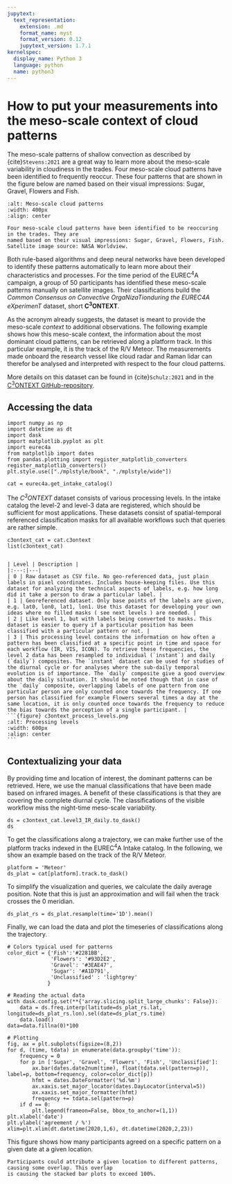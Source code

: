 ```yaml
---
jupytext:
  text_representation:
    extension: .md
    format_name: myst
    format_version: 0.12
    jupytext_version: 1.7.1
kernelspec:
  display_name: Python 3
  language: python
  name: python3
---
```


# How to put your measurements into the meso-scale context of cloud patterns

The meso-scale patterns of shallow convection as described by {cite}`Stevens:2021` 
are a great way to learn more about the meso-scale variability in cloudiness in the
trades. Four meso-scale cloud patterns have been identified to frequently reoccur.
These four patterns that are shown in the figure below are named based on their
visual impressions: Sugar, Gravel, Flowers and Fish.

```{figure} c3ontext_cloud_patterns.jpg
:alt: Meso-scale cloud patterns
:width: 400px
:align: center

Four meso-scale cloud patterns have been identified to be reoccuring in the trades. They are
named based on their visual impressions: Sugar, Gravel, Flowers, Fish. Satellite image source: NASA Worldview.
```

Both rule-based algorithms and deep neural networks have been developed to identify these
patterns automatically to learn more about their characteristics and processes.
For the time period of the EUREC<sup>4</sup>A campaign, a group of 50 participants
has identified these meso-scale patterns manually on satellite images. Their classifications build
the *Common Consensus on Convective OrgaNizaTionduring the EUREC4A eXperimenT* dataset, short
**C<sup>3</sup>ONTEXT**.

As the acronym already suggests, the dataset is meant to provide the meso-scale *context* to additional
observations. The following example shows how this meso-scale context, the information about the most
dominant cloud patterns, can be retrieved along a platform track. In this particular example, it is
the track of the R/V Meteor. The measurements made onboard the research vessel like cloud radar and Raman
lidar can therefor be analysed and interpreted with respect to the four cloud patterns.

More details on this dataset can be found in {cite}`Schulz:2021` and
in the [C<sup>3</sup>ONTEXT GitHub-repository](https://github.com/observingClouds/EUREC4A_manualclassifications).

## Accessing the data

```{code-cell} ipython3
import numpy as np
import datetime as dt
import dask
import matplotlib.pyplot as plt
import eurec4a
from matplotlib import dates
from pandas.plotting import register_matplotlib_converters
register_matplotlib_converters()
plt.style.use(["./mplstyle/book", "./mplstyle/wide"])

cat = eurec4a.get_intake_catalog()
```

The *C<sup>3</sup>ONTEXT* dataset consists of various processing levels. In the intake catalog the level-2 and level-3 data
are registered, which should be sufficient for most applications. These datasets consist of spatial-temporal referenced
classification masks for all available workflows such that queries are rather simple.

```{code-cell} ipython3
c3ontext_cat = cat.c3ontext
list(c3ontext_cat)
```

````{admonition} Overview about processing levels

| Level | Description |
|:---:|---|
| 0 | Raw dataset as CSV file. No geo-referenced data, just plain labels in pixel coordinates. Includes house-keeping files. Use this dataset for analyzing the technical aspects of labels, e.g. how long did it take a person to draw a particular label. |
| 1 | Georeferenced dataset. Only base points of the labels are given, e.g. lat0, lon0, lat1, lon1. Use this dataset for developing your own ideas where no filled masks ( see next levels ) are needed. |
| 2 | Like level 1, but with labels being converted to masks. This dataset is easier to query if a particular position has been classified with a particular pattern or not. |
| 3 | This processing level contains the information on how often a pattern has been classified at a specific point in time and space for each workflow (IR, VIS, ICON). To retrieve these frequencies, the level 2 data has been resampled to individual (`instant`) and daily (`daily`) composites. The `instant` dataset can be used for studies of the diurnal cycle or for analyses where the sub-daily temporal evolution is of importance. The `daily` composite give a good overview about the daily situation. It should be noted though that in case of the `daily` composite, overlapping labels of one pattern from one particular person are only counted once towards the frequency. If one person has classified for example Flowers several times a day at the same location, it is only counted once towards the frequency to reduce the bias towards the perception of a single participant. |
```{figure} c3ontext_process_levels.png
:alt: Processing levels
:width: 600px
:align: center
```
````

## Contextualizing your data

By providing time and location of interest, the dominant patterns can be retrieved. Here, we use the manual classifications
that have been made based on infrared images. A benefit of these classifications is that they are covering the complete
diurnal cycle. The classifications of the visible workflow miss the night-time meso-scale variability.

```{code-cell} ipython3
ds = c3ontext_cat.level3_IR_daily.to_dask()
ds
```

To get the classifications along a trajectory, we can make further use of the platform tracks indexed in the EUREC<sup>4</sup>A
Intake catalog. In the following, we show an example based on the track of the R/V Meteor.

```{code-cell} ipython3
platform = 'Meteor'
ds_plat = cat[platform].track.to_dask()
```

To simplify the visualization and queries, we calculate the daily average position. Note that this is just an approximation
and will fail when the track crosses the 0 meridian.

```{code-cell} ipython3
ds_plat_rs = ds_plat.resample(time='1D').mean()
```

Finally, we can load the data and plot the timeseries of classifications along the trajectory.

```{code-cell} ipython3
# Colors typical used for patterns
color_dict = {'Fish':'#2281BB',
              'Flowers': '#93D2E2',
              'Gravel': '#3EAE47',
              'Sugar': '#A1D791',
              'Unclassified' : 'lightgrey'
             }

# Reading the actual data
with dask.config.set(**{'array.slicing.split_large_chunks': False}):
    data = ds.freq.interp(latitude=ds_plat_rs.lat, longitude=ds_plat_rs.lon).sel(date=ds_plat_rs.time)
    data.load()
data=data.fillna(0)*100

# Plotting
fig, ax = plt.subplots(figsize=(8,2))
for d, (time, tdata) in enumerate(data.groupby('time')):
    frequency = 0
    for p in ['Sugar', 'Gravel', 'Flowers', 'Fish', 'Unclassified']:
        ax.bar(dates.date2num(time), float(tdata.sel(pattern=p)), label=p, bottom=frequency, color=color_dict[p])
        hfmt = dates.DateFormatter('%d.%m')
        ax.xaxis.set_major_locator(dates.DayLocator(interval=5))
        ax.xaxis.set_major_formatter(hfmt)
        frequency += tdata.sel(pattern=p)
    if d == 0:
        plt.legend(frameon=False, bbox_to_anchor=(1,1))
plt.xlabel('date')
plt.ylabel('agreement / %')
xlim=plt.xlim(dt.datetime(2020,1,6), dt.datetime(2020,2,23))
```

This figure shows how many participants agreed on a specific pattern on a given date at a given location.

```{note}
Participants could attribute a given location to different patterns, causing some overlap. This overlap
is causing the stacked bar plots to exceed 100%.
```
